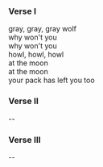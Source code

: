 ### Verse I
gray, gray, gray wolf  
why won't you  
why won't you  
howl, howl, howl  
at the moon  
at the moon  
your pack has left you too

### Verse II
--

### Verse III
--
